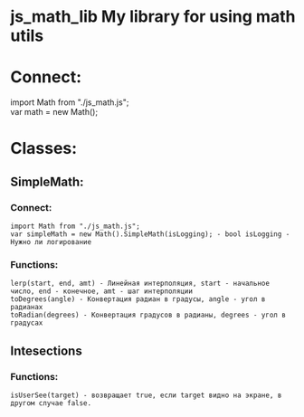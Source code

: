 # js_math_lib My library for using math utils
Connect:
===========
import Math from "./js_math.js";  
var math = new Math();  

Classes:
===========
SimpleMath:
-----------
  ### Connect:
    import Math from "./js_math.js";
    var simpleMath = new Math().SimpleMath(isLogging); - bool isLogging - Нужно ли логирование
  ### Functions:
    lerp(start, end, amt) - Линейная интерполяция, start - начальное число, end - конечное, amt - шаг интерполяции
    toDegrees(angle) - Конвертация радиан в градусы, angle - угол в радианах
    toRadian(degrees) - Конвертация градусов в радианы, degrees - угол в градусах

Intesections
-----------
  ### Functions:
    isUserSee(target) - возвращает true, если target видно на экране, в другом случае false.
